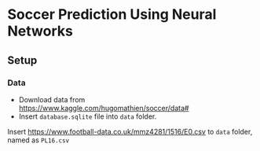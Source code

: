 # Soccer Prediction Using Neural Networks
## Setup
### Data
* Download data from https://www.kaggle.com/hugomathien/soccer/data#  
* Insert `database.sqlite` file into ``data`` folder.

Insert https://www.football-data.co.uk/mmz4281/1516/E0.csv to ``data`` folder, named as ``PL16.csv``